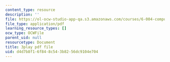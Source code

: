 ```yaml
---
content_type: resource
description: ''
file: https://ol-ocw-studio-app-qa.s3.amazonaws.com/courses/6-004-computation-structures-spring-2017/d4d7b8f16f848c543b8256dc9104e704_JSm74ghAvJc.pdf
file_type: application/pdf
learning_resource_types: []
ocw_type: OCWFile
parent_uid: null
resourcetype: Document
title: 3play pdf file
uid: d4d7b8f1-6f84-8c54-3b82-56dc9104e704
---
```

